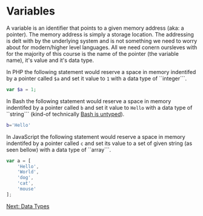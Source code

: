 # Variables

A variable is an identifier that points to a given memory address (aka: a pointer). The memory address is simply a storage location. The addressing is delt with by the underlying system and is not something we need to worry about for modern/higher level languages. All we need conern oursleves with for the majority of this course is the name of the pointer (the variable name), it's value and it's data type.

In PHP the following statement would reserve a space in memory indentifed by a pointer called ```$a``` and set it value to ```1``` with a data type of ``integer```.

```php
var $a = 1;
```

In Bash the following statement would reserve a space in memory indentifed by a pointer called ```b``` and set it value to ```Hello``` with a data type of ``string``` (kind-of technically [Bash is untyped](http://tldp.org/LDP/abs/html/untyped.html)).
```bash
b='Hello'
```

In JavaScript the following statement would reserve a space in memory indentifed by a pointer called ```c``` and set its value to a set of given string (as seen bellow) with a data type of ``array```.
```js
var a = [
    'Hello', 
    'World',
    'dog',
    'cat',
    'mouse'
];
```
[Next: Data Types](02-DataTypes.md)
